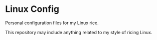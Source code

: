 # Linux Config

Personal configuration files for my Linux rice. 

This repository may include anything related to my style of ricing Linux. 
